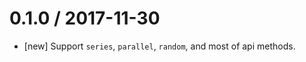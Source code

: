 0.1.0 / 2017-11-30
==================
- [new] Support `series`, `parallel`, `random`, and most of api methods.
